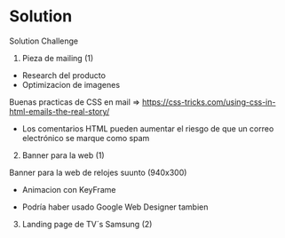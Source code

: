 # Solution
Solution Challenge 

1.  Pieza de mailing (1)

- Research del producto
- Optimizacion de imagenes

 Buenas practicas de CSS en mail => 
 https://css-tricks.com/using-css-in-html-emails-the-real-story/

 - Los comentarios HTML pueden aumentar el riesgo de que un correo electrónico se marque como spam

2.  Banner para la web (1)

Banner para la web de relojes suunto (940x300) 
- Animacion con KeyFrame

- Podría haber usado Google Web Designer tambien

3.  Landing page de TV´s Samsung (2)